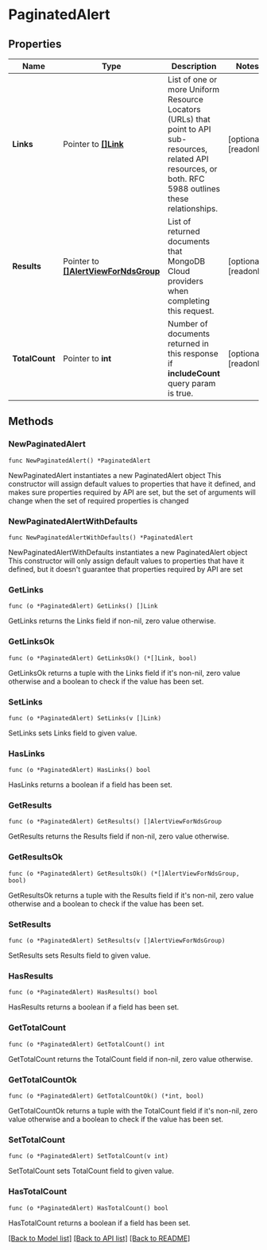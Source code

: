 # PaginatedAlert

## Properties

Name | Type | Description | Notes
------------ | ------------- | ------------- | -------------
**Links** | Pointer to [**[]Link**](Link.md) | List of one or more Uniform Resource Locators (URLs) that point to API sub-resources, related API resources, or both. RFC 5988 outlines these relationships. | [optional] [readonly] 
**Results** | Pointer to [**[]AlertViewForNdsGroup**](AlertViewForNdsGroup.md) | List of returned documents that MongoDB Cloud providers when completing this request. | [optional] [readonly] 
**TotalCount** | Pointer to **int** | Number of documents returned in this response if **includeCount** query param is true. | [optional] [readonly] 

## Methods

### NewPaginatedAlert

`func NewPaginatedAlert() *PaginatedAlert`

NewPaginatedAlert instantiates a new PaginatedAlert object
This constructor will assign default values to properties that have it defined,
and makes sure properties required by API are set, but the set of arguments
will change when the set of required properties is changed

### NewPaginatedAlertWithDefaults

`func NewPaginatedAlertWithDefaults() *PaginatedAlert`

NewPaginatedAlertWithDefaults instantiates a new PaginatedAlert object
This constructor will only assign default values to properties that have it defined,
but it doesn't guarantee that properties required by API are set

### GetLinks

`func (o *PaginatedAlert) GetLinks() []Link`

GetLinks returns the Links field if non-nil, zero value otherwise.

### GetLinksOk

`func (o *PaginatedAlert) GetLinksOk() (*[]Link, bool)`

GetLinksOk returns a tuple with the Links field if it's non-nil, zero value otherwise
and a boolean to check if the value has been set.

### SetLinks

`func (o *PaginatedAlert) SetLinks(v []Link)`

SetLinks sets Links field to given value.

### HasLinks

`func (o *PaginatedAlert) HasLinks() bool`

HasLinks returns a boolean if a field has been set.

### GetResults

`func (o *PaginatedAlert) GetResults() []AlertViewForNdsGroup`

GetResults returns the Results field if non-nil, zero value otherwise.

### GetResultsOk

`func (o *PaginatedAlert) GetResultsOk() (*[]AlertViewForNdsGroup, bool)`

GetResultsOk returns a tuple with the Results field if it's non-nil, zero value otherwise
and a boolean to check if the value has been set.

### SetResults

`func (o *PaginatedAlert) SetResults(v []AlertViewForNdsGroup)`

SetResults sets Results field to given value.

### HasResults

`func (o *PaginatedAlert) HasResults() bool`

HasResults returns a boolean if a field has been set.

### GetTotalCount

`func (o *PaginatedAlert) GetTotalCount() int`

GetTotalCount returns the TotalCount field if non-nil, zero value otherwise.

### GetTotalCountOk

`func (o *PaginatedAlert) GetTotalCountOk() (*int, bool)`

GetTotalCountOk returns a tuple with the TotalCount field if it's non-nil, zero value otherwise
and a boolean to check if the value has been set.

### SetTotalCount

`func (o *PaginatedAlert) SetTotalCount(v int)`

SetTotalCount sets TotalCount field to given value.

### HasTotalCount

`func (o *PaginatedAlert) HasTotalCount() bool`

HasTotalCount returns a boolean if a field has been set.


[[Back to Model list]](../README.md#documentation-for-models) [[Back to API list]](../README.md#documentation-for-api-endpoints) [[Back to README]](../README.md)


